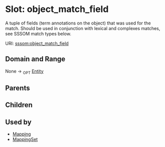 
# Slot: object_match_field


A tuple of fields (term annotations on the object) that was used for the match. Should be used in conjunction with lexical and complexes matches, see SSSOM match types below.

URI: [sssom:object_match_field](http://w3id.org/sssom/object_match_field)


## Domain and Range

None ->  <sub>OPT</sub> [Entity](Entity.md)

## Parents


## Children


## Used by

 * [Mapping](Mapping.md)
 * [MappingSet](MappingSet.md)
